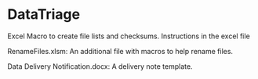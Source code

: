 # DataTriage
Excel Macro to create file lists and checksums.
Instructions in the excel file

RenameFiles.xlsm:
An additional file with macros to help rename files.

Data Delivery Notification.docx:
A delivery note template.
